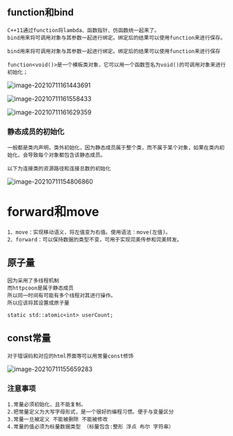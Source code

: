 

## function和bind

```
C++11通过function将lambda、函数指针、仿函数统一起来了。
bind用来将可调用对象与其参数一起进行绑定。绑定后的结果可以使用function来进行保存。

bind用来将可调用对象与其参数一起进行绑定。绑定后的结果可以使用function来进行保存
```

```
function<void()>是一个模板类对象，它可以用一个函数签名为void()的可调用对象来进行初始化；
```

![image-20210711161443691](C:\Users\Echo\AppData\Roaming\Typora\typora-user-images\image-20210711161443691.png)

![image-20210711161558433](C:\Users\Echo\AppData\Roaming\Typora\typora-user-images\image-20210711161558433.png)

![image-20210711161629359](C:\Users\Echo\AppData\Roaming\Typora\typora-user-images\image-20210711161629359.png)

### 静态成员的初始化

```
一般都是类内声明，类外初始化，因为静态成员属于整个类，而不属于某个对象，如果在类内初始化，会导致每个对象都包含该静态成员。

以下为连接类的资源路径和连接总数的初始化
```

![image-20210711154806860](C:\Users\Echo\AppData\Roaming\Typora\typora-user-images\image-20210711154806860.png)

# forward和move

```
1、move：实现移动语义，将左值变为右值。使用语法：move(左值)。
2、forward：可以保持数据的类型不变，可用于实现完美传参和完美转发。
```



## 原子量

```
因为采用了多线程机制
而httpcoon是属于静态成员
所以同一时间有可能有多个线程对其进行操作。
所以应该将其设置成原子量

static std::atomic<int> userCount;    
```

## const常量

```
对于错误码和对应的html界面等可以用常量const修饰
```

![image-20210711155659283](C:\Users\Echo\AppData\Roaming\Typora\typora-user-images\image-20210711155659283.png)

### 注意事项

```
1.常量必须初始化，且不能复制。
2.把常量定义为大写字母形式，是一个很好的编程习惯。便于与变量区分
3.常量一旦被定义 不能被删除 不能被修改 
4.常量的值必须为标量数据类型 （标量包含:整形 浮点 布尔 字符串）
```

